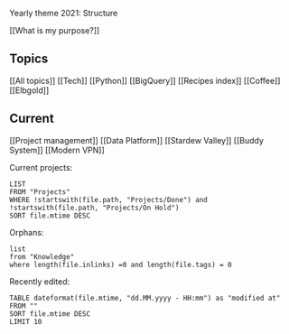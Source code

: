 Yearly theme 2021: Structure

[[What is my purpose?]]

## Topics
[[All topics]]
[[Tech]] [[Python]] [[BigQuery]]
[[Recipes index]]
[[Coffee]] [[Elbgold]]

## Current

[[Project management]]
[[Data Platform]]
[[Stardew Valley]]
[[Buddy System]]
[[Modern VPN]]

Current projects:
```dataview
LIST
FROM "Projects"
WHERE !startswith(file.path, "Projects/Done") and !startswith(file.path, "Projects/On Hold")
SORT file.mtime DESC
```





Orphans:
```dataview
list
from "Knowledge"
where length(file.inlinks) =0 and length(file.tags) = 0
```

Recently edited:
```dataview
TABLE dateformat(file.mtime, "dd.MM.yyyy - HH:mm") as "modified at"
FROM ""
SORT file.mtime DESC
LIMIT 10
```

